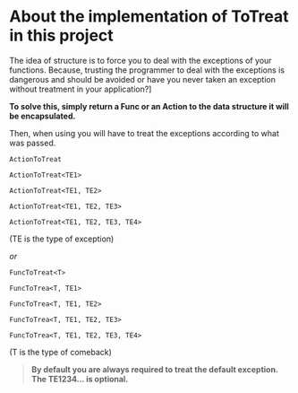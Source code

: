 # About the implementation of ToTreat in this project

The idea of structure is to force you to deal with the exceptions of your functions. Because, trusting the programmer to deal with the exceptions is dangerous and should be avoided or have you never taken an exception without treatment in your application?]

**To solve this, simply return a Func or an Action to the data structure it will be encapsulated.**

Then, when using you will have to treat the exceptions according to what was passed.

`ActionToTreat`

`ActionToTreat<TE1>`

`ActionToTreat<TE1, TE2>`

`ActionToTreat<TE1, TE2, TE3>`

`ActionToTreat<TE1, TE2, TE3, TE4>`

(TE is the type of exception)

_or_ 

`FuncToTreat<T>`

`FuncToTrea<T, TE1>`

`FuncToTrea<T, TE1, TE2>`

`FuncToTrea<T, TE1, TE2, TE3>`

`FuncToTrea<T, TE1, TE2, TE3, TE4>` 

(T is the type of comeback)

> **By default you are always required to treat the default exception. The TE1234... is optional.**


